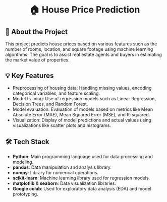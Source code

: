 <h1 align="center">🏠 House Price Prediction</h1>

<h2>📌 About the Project</h2>
<p>
This project predicts house prices based on various features such as the number of rooms, location, and square footage using machine learning algorithms. The goal is to assist real estate agents and buyers in estimating the market value of properties.
</p>

<h2>💡 Key Features</h2>
<ul>
  <li>Preprocessing of housing data: Handling missing values, encoding categorical variables, and feature scaling.</li>
  <li>Model training: Use of regression models such as Linear Regression, Decision Trees, and Random Forest.</li>
  <li>Model evaluation: Evaluation of models based on metrics like Mean Absolute Error (MAE), Mean Squared Error (MSE), and R-squared.</li>
  <li>Visualization: Display of model predictions and actual values using visualizations like scatter plots and histograms.</li>
</ul>
<h2>🛠️ Tech Stack</h2>
<ul>
  <li><strong>Python</strong>: Main programming language used for data processing and modeling.</li>
  <li><strong>pandas</strong>: Data manipulation and analysis library.</li>
  <li><strong>numpy</strong>: Library for numerical operations.</li>
  <li><strong>scikit-learn</strong>: Machine learning library used for regression models.</li>
  <li><strong>matplotlib</strong> & <strong>seaborn</strong>: Data visualization libraries.</li>
  <li><strong>Google colab</strong>: Used for exploratory data analysis (EDA) and model prototyping.</li>
</ul>
